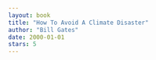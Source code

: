 ```yaml
---
layout: book
title: "How To Avoid A Climate Disaster"
author: "Bill Gates"
date: 2000-01-01
stars: 5
---
```


